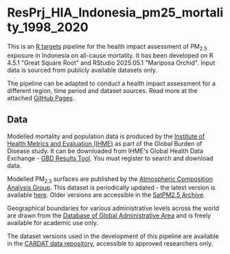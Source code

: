 # ResPrj_HIA_Indonesia_pm25_mortality_1998_2020

This is an [R targets](https://github.com/ropensci/targets) pipeline for the health impact assessment of PM<sub>2.5</sub> exposure in Indonesia on all-cause mortality. It has been developed on R 4.5.1 "Great Square Root" and RStudio 2025.05.1 "Mariposa Orchid". Input data is sourced from publicly available datasets only.

The pipeline can be adapted to conduct a health impact assessment for a different region, time period and dataset sources. Read more at the attached [GitHub Pages](https://cardat.github.io/ResPrj_HIA_Indonesia_pm25_mortality_1998_2020/).

## Data

Modelled mortality and population data is produced by the [Institute of Health Metrics and Evaluation (IHME)](https://www.healthdata.org/) as part of the Global Burden of Disease study. It can be downloaded from IHME's Global Health Data Exchange - [GBD Results Tool](https://vizhub.healthdata.org/gbd-results/). You must register to search and download data. 

Modelled PM<sub>2.5</sub> surfaces are published by the [Atmospheric Composition Analysis Group](https://sites.wustl.edu/acag/). This dataset is periodically updated - the latest version is available [here](https://sites.wustl.edu/acag/datasets/surface-pm2-5/). Older versions are accessible in the [SatPM2.5 Archive](https://sites.wustl.edu/acag/datasets/surface-pm2-5-archive/).

Geographical boundaries for various administrative levels across the world are drawn from the [Database of Global Administrative Area](https://gadm.org/index.html) and is freely available for academic use only.

The dataset versions used in the development of this pipeline are available in the [CARDAT data repository](https://cloud.car-dat.org/), accessible to approved researchers only.

